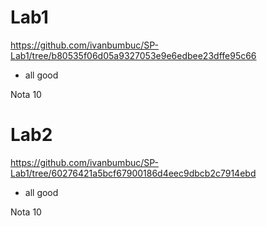 # Lab1
https://github.com/ivanbumbuc/SP-Lab1/tree/b80535f06d05a9327053e9e6edbee23dffe95c66
- all good

Nota 10

# Lab2
https://github.com/ivanbumbuc/SP-Lab1/tree/60276421a5bcf67900186d4eec9dbcb2c7914ebd
- all good

Nota 10
